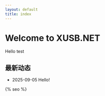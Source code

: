 ```yaml
---
layout: default
title: index
---
```


# Welcome to XUSB.NET
Hello test

## 最新动态
- 2025-09-05 Hello!

{% seo %}
